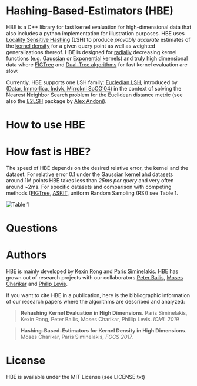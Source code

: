 # Hashing-Based-Estimators (HBE)
HBE is a C++ library for fast kernel evaluation for high-dimensional data that also includes a python implementation for illustration purposes. HBE uses [Locality Sensitive Hashing](https://en.wikipedia.org/wiki/Locality-sensitive_hashing) (LSH) to produce *provably accurate* estimates of the [kernel density](https://en.wikipedia.org/wiki/Kernel_density_estimation#Definition) for a given query point as well as weighted generalizations thereof. HBE is designed for [radially](https://en.wikipedia.org/wiki/Radial_basis_function) decreasing kernel functions (e.g. [Gaussian](https://en.wikipedia.org/wiki/Radial_basis_function_kernel) or [Exponential](http://www.jmlr.org/papers/volume2/genton01a/genton01a.pdf) kernels) and truly high dimensional data where [FIGTree](http://users.umiacs.umd.edu/~morariu/figtree/) and [Dual-Tree algorithms](http://jmlr.org/papers/volume16/curtin15a/curtin15a.pdf) for fast kernel evaluation are slow. 

Currently, HBE supports one LSH family: [Eucledian LSH](http://mlwiki.org/index.php/Euclidean_LSH), introduced by [(Datar, Immorlica, Indyk, Mirrokni SoCG'04)](https://dl.acm.org/citation.cfm?id=997857) in the context of solving the Nearest Neighbor Search problem for the Euclidean distance metric (see also the [E2LSH](https://www.mit.edu/~andoni/LSH/) package by [Alex Andoni](https://www.mit.edu/~andoni/)). 

# How to use HBE

# How fast is HBE? 

The speed of HBE depends on the desired relative error, the kernel and the dataset. For relative error 0.1 under the Gaussian kernel ahd datasets around 1M points HBE takes less than *25ms per query* and very often around ~2ms. For specific datasets and comparison with competing methods ([FIGTree](http://users.umiacs.umd.edu/~morariu/figtree/), [ASKIT](http://padas.ices.utexas.edu/libaskit/), uniform Random Sampling (RS)) see Table 1. 

![Table 1](https://github.com/stanford-futuredata/hbe/blob/clean/experiments/experiments_hbe.png "Table 1")

# Questions

# Authors 

HBE is mainly developed by [Kexin Rong](https://kexinrong.github.io/) and [Paris Siminelakis](https://web.stanford.edu/~psimin/). HBE has grown out of research projects with our collaborators [Peter Bailis](http://www.bailis.org/), [Moses Charikar](https://engineering.stanford.edu/people/moses-charikar) and [Philip Levis](http://csl.stanford.edu/~pal/).

If you want to cite HBE in a publication, here is the bibliographic information of our research papers where the algorithms are described and analyzed:

> **Rehashing Kernel Evaluation in High Dimensions**. Paris Siminelakis, Kexin Rong, Peter Bailis, Moses Charikar, Phillip Levis. 
> *ICML 2019*

> **Hashing-Based-Estimators for Kernel Density in High Dimensions**. Moses Charikar, Paris Siminelakis, *FOCS 2017*.

# License

HBE is available under the MIT License (see LICENSE.txt)
